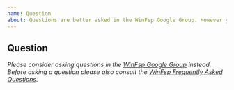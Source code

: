 ```yaml
---
name: Question
about: Questions are better asked in the WinFsp Google Group. However you may ask a question here.
---
```


## Question

_Please consider asking questions in the [WinFsp Google Group](https://groups.google.com/forum/#!forum/winfsp) instead. Before asking a question please also consult the [WinFsp Frequently Asked Questions](https://github.com/winfsp/winfsp/wiki/Frequently-Asked-Questions)._
